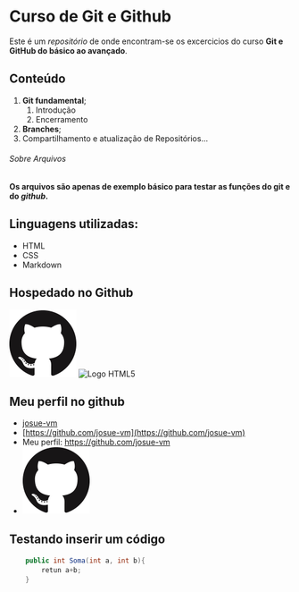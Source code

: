 # Curso de Git e Github

Este é um *repositório* de onde encontram-se os excercicios do curso **Git e GitHub do básico ao avançado**.

## Conteúdo

 1. **Git fundamental**;
      1. Introdução
      2. Encerramento
 2. **Branches**; 
 3. Compartilhamento e atualização de Repositórios...

###### Sobre Arquivos

**Os arquivos são apenas de exemplo básico para testar as funções do git e do _github_.**

## Linguagens utilizadas:

* HTML
* CSS
* Markdown

## Hospedado no Github

![Logo Github](Image/GitHub-Mark-120px-plus.png)
![Logo HTML5](https://upload.wikimedia.org/wikipedia/commons/thumb/6/61/HTML5_logo_and_wordmark.svg/240px-HTML5_logo_and_wordmark.svg.png)

## Meu perfil no github

* [josue-vm](https://github.com/josue-vm)
* [https://github.com/josue-vm](https://github.com/josue-vm)
* Meu perfil: https://github.com/josue-vm
* [![Logo Github](Image/GitHub-Mark-120px-plus.png)](https://github.com/josue-vm)

## Testando inserir um código

```c#
    public int Soma(int a, int b){
        retun a+b;
    }
```